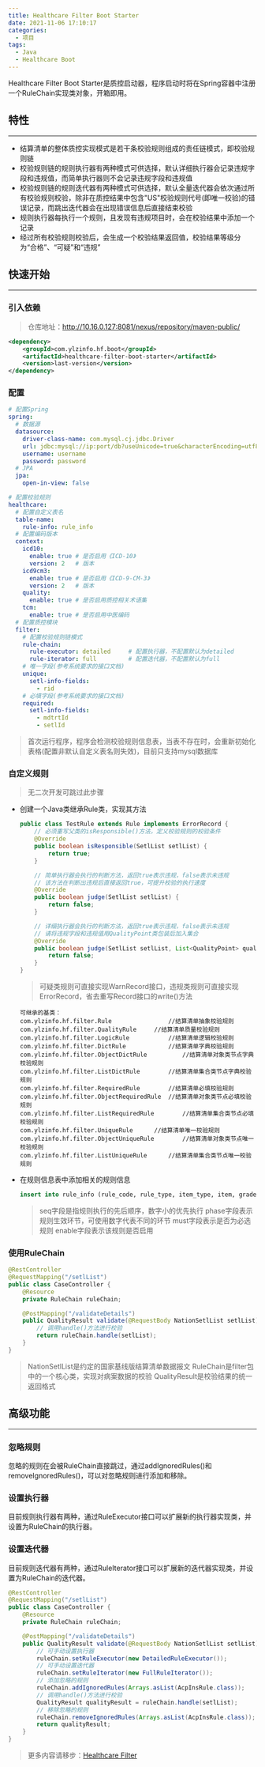 ```yaml
---
title: Healthcare Filter Boot Starter
date: 2021-11-06 17:10:17
categories:
  - 项目
tags: 
  - Java
  - Healthcare Boot
---
```


Healthcare Filter Boot Starter是质控启动器，程序启动时将在Spring容器中注册一个RuleChain实现类对象，开箱即用。

## 特性

---

- 结算清单的整体质控实现模式是若干条校验规则组成的责任链模式，即校验规则链
- 校验规则链的规则执行器有两种模式可供选择，默认详细执行器会记录违规字段和违规值，而简单执行器则不会记录违规字段和违规值
- 校验规则链的规则迭代器有两种模式可供选择，默认全量迭代器会依次通过所有校验规则校验，除非在质控结果中包含"US"校验规则代号(即唯一校验)的错误记录，而跳出迭代器会在出现错误信息后直接结束校验
- 规则执行器每执行一个规则，且发现有违规项目时，会在校验结果中添加一个记录
- 经过所有校验规则校验后，会生成一个校验结果返回值，校验结果等级分为“合格”、“可疑”和“违规”

## 快速开始

---

###  引入依赖

> 仓库地址：http://10.16.0.127:8081/nexus/repository/maven-public/

```xml
<dependency>
    <groupId>com.ylzinfo.hf.boot</groupId>
    <artifactId>healthcare-filter-boot-starter</artifactId>
    <version>last-version</version>
</dependency>
```

### 配置

```yaml
# 配置Spring
spring:
  # 数据源
  datasource:
    driver-class-name: com.mysql.cj.jdbc.Driver
    url: jdbc:mysql://ip:port/db?useUnicode=true&characterEncoding=utf8
    username: username
    password: password
  # JPA
  jpa:
    open-in-view: false

# 配置校验规则
healthcare:
  # 配置自定义表名
  table-name:
    rule-info: rule_info
  # 配置编码版本
  context:
    icd10:
      enable: true # 是否启用《ICD-10》
      version: 2   # 版本
    icd9cm3:
      enable: true # 是否启用《ICD-9-CM-3》
      version: 2   # 版本
    quality:
      enable: true # 是否启用质控相关术语集
    tcm:
      enable: true # 是否启用中医编码
  # 配置质控模块
  filter:
    # 配置校验规则链模式
    rule-chain:
      rule-executor: detailed     # 配置执行器，不配置默认为detailed
      rule-iterator: full         # 配置迭代器，不配置默认为full
    # 唯一字段(参考系统要求的接口文档)
    unique:
      setl-info-fields:
        - rid
    # 必填字段(参考系统要求的接口文档)
    required:
      setl-info-fields:
        - mdtrtId
        - setlId
```

> 首次运行程序，程序会检测校验规则信息表，当表不存在时，会重新初始化表格(配置非默认自定义表名则失效)，目前只支持mysql数据库

### 自定义规则

> 无二次开发可跳过此步骤

- 创建一个Java类继承Rule类，实现其方法

  ```java
  public class TestRule extends Rule implements ErrorRecord {
      // 必须重写父类的isResponsible()方法，定义校验规则的校验条件
      @Override
      public boolean isResponsible(SetlList setlList) {
          return true;
      }
  
      // 简单执行器会执行的判断方法，返回true表示违规，false表示未违规
      // 该方法在判断出违规后直接返回true，可提升校验的执行速度
      @Override
      public boolean judge(SetlList setlList) {
          return false;
      }
  
      // 详细执行器会执行的判断方法，返回true表示违规，false表示未违规
      // 请将违规字段和违规值用QualityPoint类包装后加入集合
      @Override
      public boolean judge(SetlList setlList, List<QualityPoint> qualityPoints) {
          return false;
      }
  }
  ```

  > 可疑类规则可直接实现WarnRecord接口，违规类规则可直接实现ErrorRecord，省去重写Record接口的write()方法	
  
  ```
  可继承的基类：
  com.ylzinfo.hf.filter.Rule		        //结算清单抽象校验规则
  com.ylzinfo.hf.filter.QualityRule		//结算清单质量校验规则
  com.ylzinfo.hf.filter.LogicRule			//结算清单逻辑校验规则
  com.ylzinfo.hf.filter.DictRule			//结算清单字典校验规则
  com.ylzinfo.hf.filter.ObjectDictRule	        //结算清单对象类节点字典校验规则
  com.ylzinfo.hf.filter.ListDictRule		//结算清单集合类节点字典校验规则
  com.ylzinfo.hf.filter.RequiredRule		//结算清单必填校验规则
  com.ylzinfo.hf.filter.ObjectRequiredRule	//结算清单对象类节点必填校验规则
  com.ylzinfo.hf.filter.ListRequiredRule		//结算清单集合类节点必填校验规则
  com.ylzinfo.hf.filter.UniqueRule		//结算清单唯一校验规则
  com.ylzinfo.hf.filter.ObjectUniqueRule		//结算清单对象类节点唯一校验规则
  com.ylzinfo.hf.filter.ListUniqueRule		//结算清单集合类节点唯一校验规则
  ```
  
- 在规则信息表中添加相关的规则信息

    ```sql
    insert into rule_info (rule_code, rule_type, item_type, item, grade, rule_desc, class_name, seq, phase, must, enable) values ('DS10', '规则类型', '质控类型', '质控项目', '违规', '规则描述', 'Java类名', 1, 0, 0, 1);
    ```

    > seq字段是指规则执行的先后顺序，数字小的优先执行
    > phase字段表示规则生效环节，可使用数字代表不同的环节
    > must字段表示是否为必选规则
    > enable字段表示该规则是否启用

### 使用RuleChain

```java
@RestController
@RequestMapping("/setlList")
public class CaseController {
    @Resource
    private RuleChain ruleChain;

    @PostMapping("/validateDetails")
    public QualityResult validate(@RequestBody NationSetlList setlList) {
        // 调用handle()方法进行校验            
        return ruleChain.handle(setlList);                             
    }
}
```

> NationSetlList是约定的国家基线版结算清单数据报文
> RuleChain是filter包中的一个核心类，实现对病案数据的校验
> QualityResult是校验结果的统一返回格式

## 高级功能

---

### 忽略规则

忽略的规则在会被RuleChain直接跳过，通过addIgnoredRules()和removeIgnoredRules()，可以对忽略规则进行添加和移除。

### 设置执行器

目前规则执行器有两种，通过RuleExecutor接口可以扩展新的执行器实现类，并设置为RuleChain的执行器。

### 设置迭代器

目前规则迭代器有两种，通过RuleIterator接口可以扩展新的迭代器实现类，并设置为RuleChain的迭代器。

```java
@RestController
@RequestMapping("/setlList")
public class CaseController {
    @Resource
    private RuleChain ruleChain;

    @PostMapping("/validateDetails")
    public QualityResult validate(@RequestBody NationSetlList setlList) {
        // 可手动设置执行器
        ruleChain.setRuleExecutor(new DetailedRuleExecutor());
        // 可手动设置迭代器           
        ruleChain.setRuleIterator(new FullRuleIterator());
        // 添加忽略的规则
        ruleChain.addIgnoredRules(Arrays.asList(AcpInsRule.class));
        // 调用handle()方法进行校验      
        QualityResult qualityResult = ruleChain.handle(setlList);
        // 移除忽略的规则
        ruleChain.removeIgnoredRules(Arrays.asList(AcpInsRule.class));
        return qualityResult;
    }
}
```

> 更多内容请移步：[Healthcare Filter](/posts/healthcare-filter)
